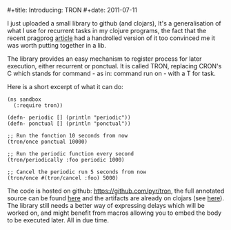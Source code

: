 #+title: Introducing: TRON
#+date: 2011-07-11

I just uploaded a small library to github (and clojars), It's a
generalisation of what I use for recurrent tasks in my clojure
programs, the fact that the recent pragprog [article](http://pragprog.com/magazines/2011-07/create-unix-services-with-clojure) had a
handrolled version of it too convinced me it was worth putting
together in a lib.

The library provides an easy mechanism to register process for later
execution, either recurrent or ponctual. It is called TRON,
replacing CRON's C which stands for command - as in: command run on - with a T for task.

Here is a short excerpt of what it can do:

```
(ns sandbox
  (:require tron))

(defn- periodic [] (println "periodic"))
(defn- ponctual [] (println "ponctual"))

;; Run the fonction 10 seconds from now
(tron/once ponctual 10000)

;; Run the periodic function every second
(tron/periodically :foo periodic 1000)

;; Cancel the periodic run 5 seconds from now
(tron/once #(tron/cancel :foo) 5000)
```

The code is hosted on github: https://github.com/pyr/tron, the full
annotated source can be found [here](http://spootnik.org/files/tron.html) and the artifacts are already
on clojars (see [here](http://clojars.org/tron)).
The library still needs a better way of expressing delays which will
be worked on, and might benefit from macros allowing you to embed the
body to be executed later. All in due time.
